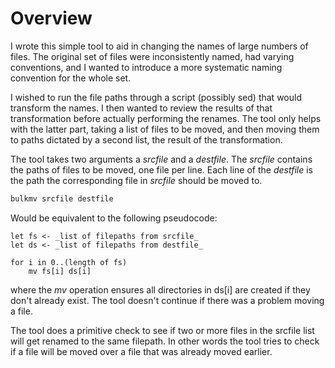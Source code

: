 # Overview

I wrote this simple tool to aid in changing the names of large numbers
of files.  The original set of files were inconsistently named, had
varying conventions, and I wanted to introduce a more systematic naming
convention for the whole set.

I wished to run the file paths through a script (possibly sed) that
would transform the names.  I then wanted to review the results of that
transformation before actually performing the renames.  The tool only
helps with the latter part, taking a list of files to be moved, and then
moving them to paths dictated by a second list, the result of the
transformation.

The tool takes two arguments a _srcfile_ and a _destfile_.  The
_srcfile_ contains the paths of files to be moved, one file per line.
Each line of the _destfile_ is the path the corresponding file in
_srcfile_ should be moved to.  

```bash
bulkmv srcfile destfile
```

Would be equivalent to the following pseudocode:

```
let fs <- _list of filepaths from srcfile_
let ds <- _list of filepaths from destfile_

for i in 0..(length of fs)
    mv fs[i] ds[i]
```

where the _mv_ operation ensures all directories in ds[i] are created if
they don't already exist.  The tool doesn't continue if there was a
problem moving a file.

The tool does a primitive check to see if two or more files in the
srcfile list will get renamed to the same filepath.  In other words the
tool tries to check if a file will be moved over a file that was already
moved earlier.
